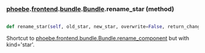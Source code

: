 ### [phoebe](phoebe.md).[frontend](phoebe.frontend.md).[bundle](phoebe.frontend.bundle.md).[Bundle](phoebe.frontend.bundle.Bundle.md).rename_star (method)


```py

def rename_star(self, old_star, new_star, overwrite=False, return_changes=False)

```



Shortcut to [phoebe.frontend.bundle.Bundle.rename_component](phoebe.frontend.bundle.Bundle.rename_component.md) but with kind='star'.

